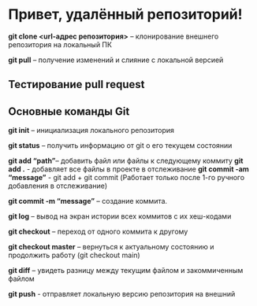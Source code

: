 # Привет, удалённый репозиторий!

 **git clone <url-адрес репозитория>** – клонирование внешнего репозитория на  локальный ПК

 **git pull** – получение изменений и слияние с локальной версией

 ## Тестирование pull request

 ## Основные команды Git

**git init** – инициализация локального репозитория

 **git status** – получить информацию от git о его текущем состоянии

 **git add “path”**– добавить файл или файлы к следующему коммиту
 **git add .** - добавляет все файлы в проекте в отслеживание
 **git commit -am “message”** - git add + git commit (Работает только после 1-го ручного добавления в отслеживание)

**git commit -m “message”** – создание коммита.

**git log** – вывод на экран истории всех коммитов с их хеш-кодами

**git checkout** – переход от одного коммита к другому

**git checkout master** – вернуться к актуальному состоянию и продолжить работу (git checkout main)

**git diff** – увидеть разницу между текущим файлом и закоммиченным файлом

**git push** - отправляет локальную версию репозитория на внешний